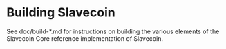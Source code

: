 Building Slavecoin
================

See doc/build-*.md for instructions on building the various
elements of the Slavecoin Core reference implementation of Slavecoin.
